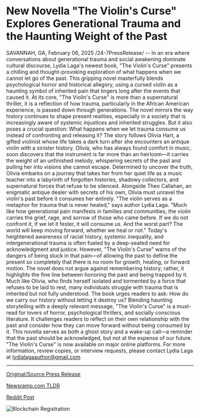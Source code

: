 # New Novella "The Violin's Curse" Explores Generational Trauma and the Haunting Weight of the Past

SAVANNAH, GA, February 06, 2025 /24-7PressRelease/ -- In an era where conversations about generational trauma and social awakening dominate cultural discourse, Lydia Laga's newest book, "The Violin's Curse" presents a chilling and thought-provoking exploration of what happens when we cannot let go of the past. This gripping novel masterfully blends psychological horror and historical allegory, using a cursed violin as a haunting symbol of inherited pain that lingers long after the events that caused it.  At its core, "The Violin's Curse" is more than a supernatural thriller, it is a reflection of how trauma, particularly in the African American experience, is passed down through generations. The novel mirrors the way history continues to shape present realities, especially in a society that is increasingly aware of systemic injustices and inherited struggles. But it also poses a crucial question: What happens when we let trauma consume us instead of confronting and releasing it?  The story follows Olivia Hart, a gifted violinist whose life takes a dark turn after she encounters an antique violin with a sinister history. Olivia, who has always found comfort in music, soon discovers that the instrument is far more than an heirloom—it carries the weight of an unfinished melody, whispering secrets of the past and pulling her into visions she cannot escape.  Determined to uncover the truth, Olivia embarks on a journey that takes her from her quiet life as a music teacher into a labyrinth of forgotten histories, shadowy collectors, and supernatural forces that refuse to be silenced. Alongside Theo Callahan, an enigmatic antique dealer with secrets of his own, Olivia must unravel the violin's past before it consumes her entirely.  "The violin serves as a metaphor for trauma that is never healed," says author Lydia Laga. "Much like how generational pain manifests in families and communities, the violin carries the grief, rage, and sorrow of those who came before. If we do not confront it, if we let it fester, it will consume us. And the worst part? The world will keep moving forward, whether we heal or not."  Today's heightened awareness of racial history, systemic inequality, and intergenerational trauma is often fueled by a deep-seated need for acknowledgment and justice. However, "The Violin's Curse" warns of the dangers of being stuck in that pain—of allowing the past to define the present so completely that there is no room for growth, healing, or forward motion.  The novel does not argue against remembering history; rather, it highlights the fine line between honoring the past and being trapped by it. Much like Olivia, who finds herself isolated and tormented by a force that refuses to be laid to rest, many individuals struggle with trauma that is inherited but not fully understood. The book urges readers to ask: How do we carry our history without letting it destroy us?  Blending haunting storytelling with a deeply relevant message, "The Violin's Curse" is a must-read for lovers of horror, psychological thrillers, and socially conscious literature. It challenges readers to reflect on their own relationship with the past and consider how they can move forward without being consumed by it. This novella serves as both a ghost story and a wake-up call—a reminder that the past should be acknowledged, but not at the expense of our future.  "The Violin's Curse" is now available on major online platforms. For more information, review copies, or interview requests, please contact Lydia Laga at lydialagaauthor@gmail.com 

---

[Original/Source Press Release](https://www.24-7pressrelease.com/press-release/519518/new-novella-the-violins-curse-explores-generational-trauma-and-the-haunting-weight-of-the-past)
                    

[Newsramp.com TLDR](https://newsramp.com/curated-news/new-release-the-violin-s-curse-explores-generational-trauma-and-societal-awakening/0c699db914d64c9b8477e1f57842d964) 

 



[Reddit Post](https://www.reddit.com/r/BookNews/comments/1ij9vyb/new_release_the_violins_curse_explores/) 



![Blockchain Registration](https://cdn.newsramp.app/24-7PressRelease/qrcode/252/6/isleCJh4.webp)